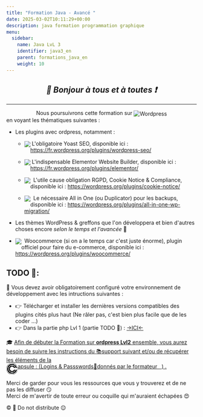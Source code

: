 ```yaml
---
title: "Formation Java - Avancé "
date: 2025-03-02T10:11:29+00:00
description: java formation programmation graphique
menu:
  sidebar:
    name: Java LvL 3
    identifier: java3_en
    parent: formations_java_en
    weight: 10
---
```


## _<center>:loudspeaker: Bonjour à tous et à toutes :heavy_exclamation_mark:</center>_

---

<div class="d-sm-block alert alert-info" > <center>
<i class="fas fa-info-circle " style="color: blue;"></i> Nous poursuivrons cette formation sur <img style="vertical-align: middle;" src="WordPress_logo_30.png" alt="Wordpress"></center> en voyant les thématiques suivantes : 
<span class="text-left">

- Les plugins avec <i class="fa-brands fa-wordpress fa-xl"></i>ordpress, notamment : 
  - <span style='float:left'> <img style="-webkit-user-select: none; margin: auto; vertical-align:sub; width:30px" src="yoast.svg"> </span>&nbsp;L'obligatoire Yoast SEO, disponible ici : https://fr.wordpress.org/plugins/wordpress-seo/


  - <span style='float:left'> <img style="-webkit-user-select: none; margin: auto; vertical-align:sub; width:30px" src="elementor.svg"></span>&nbsp;L'indispensable Elementor Website Builder, disponible ici : https://fr.wordpress.org/plugins/elementor/


  - <span style='float:left'> <img style="-webkit-user-select: none; margin: auto; vertical-align:sub;" src="cookienotice_30.png"></span>&nbsp; L'utile cause obligation RGPD, Cookie Notice & Compliance, disponible ici : https://wordpress.org/plugins/cookie-notice/


  - <span style='float:left'> <img style="-webkit-user-select: none; margin: auto; vertical-align:sub;" src="allinone_30.png"></span>&nbsp; Le nécessaire All in One (ou Duplicator) pour les backups, disponible ici : https://wordpress.org/plugins/all-in-one-wp-migration/


- Les thèmes WordPress & greffons que l'on développera et bien d'autres choses encore *selon le temps et l'avancée* :pancakes:
- <span style='float:left'><img style="-webkit-user-select: none; margin: auto; vertical-align:sub;" src="woocommerce_30.png"></span>&nbsp; Woocommerce (si on a le temps car c'est juste énorme), plugin officiel pour faire du e-commerce, disponible ici : https://wordpress.org/plugins/woocommerce/
</div>

## <i class="fas fa-clipboard-list "></i> TODO :roller_coaster::
:speech_balloon: Vous devez avoir obligatoirement configuré votre environnement de développement avec les intructions suivantes <i class="fas fa-clipboard-list "></i> :  
- :point_right: Télécharger et installer les dernières versions compatibles des plugins cités plus haut (Ne râler pas, c'est bien plus facile que de les coder ...)
- :point_right: Dans la partie php Lvl 1 (partie TODO :roller_coaster:) : [->ICI<-](../lvl1/)

<div class="d-sm-block  alert alert-success  text-left" role="alert">

:mortar_board: [Afin de débuter la Formation sur **<i class="fa-brands fa-wordpress fa-xl"></i>ordpress Lvl2** ensemble, vous aurez besoin de suivre les instructions du :books:support suivant et/ou de récupérer les éléments de la <span style='display:FLEX;margin:0'> <img style="vertical-align: bottom;" src="/images/icones/w30/capsule_30.png" alt="C">apsule : (Logins & Passswords :closed_lock_with_key: donnés par le formateur &nbsp; <i class="fas fa-chalkboard-teacher"></i> &nbsp;)&nbsp; <i class="fas fa-external-link-alt"></i>.</span>](http://franpan.free.fr/formation/_wp912 "lien vers le site contenant les fichiers de la formation")
</div>

Merci de garder pour vous les ressources que vous y trouverez et de ne pas les diffuser :smirk:  
Merci de m'avertir de toute erreur ou coquille qui m'auraient échapées :heart_eyes:

:copyright: :no_entry_sign: Do not distribute :relieved: